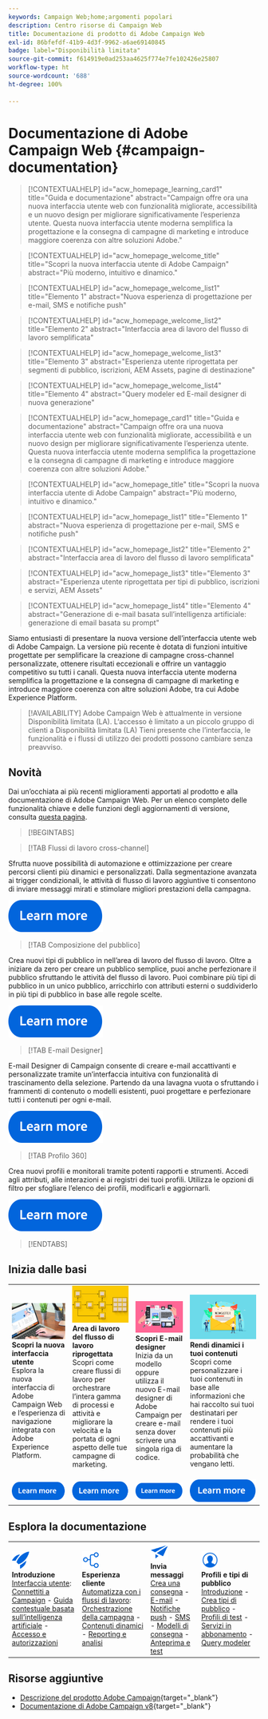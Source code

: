 ```yaml
---
keywords: Campaign Web;home;argomenti popolari
description: Centro risorse di Campaign Web
title: Documentazione di prodotto di Adobe Campaign Web
exl-id: 86bfefdf-41b9-4d3f-9962-a6ae69140845
badge: label="Disponibilità limitata"
source-git-commit: f614919e0ad253aa4625f774e7fe102426e25807
workflow-type: ht
source-wordcount: '688'
ht-degree: 100%

---
```


# Documentazione di Adobe Campaign Web {#campaign-documentation}

>[!CONTEXTUALHELP]
>id="acw_homepage_learning_card1"
>title="Guida e documentazione"
>abstract="Campaign offre ora una nuova interfaccia utente web con funzionalità migliorate, accessibilità e un nuovo design per migliorare significativamente l’esperienza utente. Questa nuova interfaccia utente moderna semplifica la progettazione e la consegna di campagne di marketing e introduce maggiore coerenza con altre soluzioni Adobe."

>[!CONTEXTUALHELP]
>id="acw_homepage_welcome_title"
>title="Scopri la nuova interfaccia utente di Adobe Campaign"
>abstract="Più moderno, intuitivo e dinamico."

>[!CONTEXTUALHELP]
>id="acw_homepage_welcome_list1"
>title="Elemento 1"
>abstract="Nuova esperienza di progettazione per e-mail, SMS e notifiche push"

>[!CONTEXTUALHELP]
>id="acw_homepage_welcome_list2"
>title="Elemento 2"
>abstract="Interfaccia area di lavoro del flusso di lavoro semplificata"

>[!CONTEXTUALHELP]
>id="acw_homepage_welcome_list3"
>title="Elemento 3"
>abstract="Esperienza utente riprogettata per segmenti di pubblico, iscrizioni, AEM Assets, pagine di destinazione"

>[!CONTEXTUALHELP]
>id="acw_homepage_welcome_list4"
>title="Elemento 4"
>abstract="Query modeler ed E-mail designer di nuova generazione"

<!--
>[!CONTEXTUALHELP]
>id="acw_homepage_welcome_list5"
>title="Item 5"
>abstract="Additional Item"-->

<!-- TO REMOVE BELOW-->

>[!CONTEXTUALHELP]
>id="acw_homepage_card1"
>title="Guida e documentazione"
>abstract="Campaign offre ora una nuova interfaccia utente web con funzionalità migliorate, accessibilità e un nuovo design per migliorare significativamente l’esperienza utente. Questa nuova interfaccia utente moderna semplifica la progettazione e la consegna di campagne di marketing e introduce maggiore coerenza con altre soluzioni Adobe."

>[!CONTEXTUALHELP]
>id="acw_homepage_title"
>title="Scopri la nuova interfaccia utente di Adobe Campaign"
>abstract="Più moderno, intuitivo e dinamico."

>[!CONTEXTUALHELP]
>id="acw_homepage_list1"
>title="Elemento 1"
>abstract="Nuova esperienza di progettazione per e-mail, SMS e notifiche push"

>[!CONTEXTUALHELP]
>id="acw_homepage_list2"
>title="Elemento 2"
>abstract="Interfaccia area di lavoro del flusso di lavoro semplificata"

>[!CONTEXTUALHELP]
>id="acw_homepage_list3"
>title="Elemento 3"
>abstract="Esperienza utente riprogettata per tipi di pubblico, iscrizioni e servizi, AEM Assets"

>[!CONTEXTUALHELP]
>id="acw_homepage_list4"
>title="Elemento 4"
>abstract="Generazione di e-mail basata sull’intelligenza artificiale: generazione di email basata su prompt"

<!--TO REMOVE ABOVE-->

Siamo entusiasti di presentare la nuova versione dell’interfaccia utente web di Adobe Campaign. La versione più recente è dotata di funzioni intuitive progettate per semplificare la creazione di campagne cross-channel personalizzate, ottenere risultati eccezionali e offrire un vantaggio competitivo su tutti i canali. Questa nuova interfaccia utente moderna semplifica la progettazione e la consegna di campagne di marketing e introduce maggiore coerenza con altre soluzioni Adobe, tra cui Adobe Experience Platform.

>[!AVAILABILITY]
> Adobe Campaign Web è attualmente in versione Disponibilità limitata (LA). L‘accesso è limitato a un piccolo gruppo di clienti a Disponibilità limitata (LA) Tieni presente che l’interfaccia, le funzionalità e i flussi di utilizzo dei prodotti possono cambiare senza preavviso.

## Novità

Dai un’occhiata ai più recenti miglioramenti apportati al prodotto e alla documentazione di Adobe Campaign Web. Per un elenco completo delle funzionalità chiave e delle funzioni degli aggiornamenti di versione, consulta [questa pagina](rn/whats-new.md).

>[!BEGINTABS]

>[!TAB Flussi di lavoro cross-channel]

Sfrutta nuove possibilità di automazione e ottimizzazione per creare percorsi clienti più dinamici e personalizzati. Dalla segmentazione avanzata ai trigger condizionali, le attività di flusso di lavoro aggiuntive ti consentono di inviare messaggi mirati e stimolare migliori prestazioni della campagna.

[![immagine](assets/do-not-localize/learn-more-button.svg)](workflows/gs-workflows.md)

>[!TAB Composizione del pubblico]

Crea nuovi tipi di pubblico in nell’area di lavoro del flusso di lavoro. Oltre a iniziare da zero per creare un pubblico semplice, puoi anche perfezionare il pubblico sfruttando le attività del flusso di lavoro. Puoi combinare più tipi di pubblico in un unico pubblico, arricchirlo con attributi esterni o suddividerlo in più tipi di pubblico in base alle regole scelte.

[![immagine](assets/do-not-localize/learn-more-button.svg)](audience/create-audience.md)

>[!TAB E-mail Designer]

E-mail Designer di Campaign consente di creare e-mail accattivanti e personalizzate tramite un’interfaccia intuitiva con funzionalità di trascinamento della selezione. Partendo da una lavagna vuota o sfruttando i frammenti di contenuto o modelli esistenti, puoi progettare e perfezionare tutti i contenuti per ogni e-mail.

[![immagine](assets/do-not-localize/learn-more-button.svg)](email/get-started-email-designer.md)

>[!TAB Profilo 360]

Crea nuovi profili e monitorali tramite potenti rapporti e strumenti. Accedi agli attributi, alle interazioni e ai registri dei tuoi profili. Utilizza le opzioni di filtro per sfogliare l’elenco dei profili, modificarli e aggiornarli.

[![immagine](assets/do-not-localize/learn-more-button.svg)](audience/gs-audiences-recipients.md)

>[!ENDTABS]

## Inizia dalle basi

<table style="table-layout:fixed">
  <tr style="border: 0;">
    <td>
    <a href="get-started/user-interface.md"><img src="assets/do-not-localize/menu-ui.jpeg"></a>
    <div><strong>Scopri la nuova interfaccia utente</strong><br/>Esplora la nuova interfaccia di Adobe Campaign Web e l’esperienza di navigazione integrata con Adobe Experience Platform.</div>
    </td>
    <td>
    <a href="workflows/gs-workflows.md"><img src="assets/do-not-localize/menu-workflows.jpeg"></a>
    <div><strong>Area di lavoro del flusso di lavoro riprogettata</strong><br/>Scopri come creare flussi di lavoro per orchestrare l’intera gamma di processi e attività e migliorare la velocità e la portata di ogni aspetto delle tue campagne di marketing.</div><br/>
    </td>
    <td>
    <a href="email/get-started-email-designer.md"><img src="assets/do-not-localize/menu-email.png"></a>
    <div><strong>Scopri E-mail designer</strong><br/>Inizia da un modello oppure utilizza il nuovo E-mail designer di Adobe Campaign per creare e-mail senza dover scrivere una singola riga di codice.
    </div></td>
    <td>
    <a href="personalization/gs-personalization.md"><img src="assets/do-not-localize/menu-dynamic.png"></a>
    <div><strong>Rendi dinamici i tuoi contenuti</strong><br/>Scopri come personalizzare i tuoi contenuti in base alle informazioni che hai raccolto sui tuoi destinatari per rendere i tuoi contenuti più accattivanti e aumentare la probabilità che vengano letti.</div>
    </td>
  </tr>
  <tr style="border: 0;">
    <td align="center"><a href="get-started/user-interface.md"><img src="assets/do-not-localize/learn-more-button.svg"></a></td>
    <td align="center"><a href="workflows/gs-workflows.md"><img src="assets/do-not-localize/learn-more-button.svg"></a></td>
    <td align="center"><a href="email/get-started-email-designer.md"><img src="assets/do-not-localize/learn-more-button.svg"></a></td>
    <td align="center"><a href="personalization/gs-personalization.md"><img src="assets/do-not-localize/learn-more-button.svg"></a></td>
    </tr>
</table>

## Esplora la documentazione

<table style="table-layout:auto">
  <tr style="border: 0;">
    <td>
      <img src="assets/do-not-localize/icon-start.svg" width="35px">
 <br/>
 <strong>Introduzione</strong><br/><a href="get-started/user-interface.md">Interfaccia utente</a>: <a href="get-started/connect-to-campaign.md">Connettiti a Campaign</a> - <a href="get-started/using-ai.md">Guida contestuale basata sull’intelligenza artificiale</a> - <a href="get-started/permissions.md">Accesso e autorizzazioni</a>
    </td>
    <td>
      <img src="assets/do-not-localize/icon-experience.svg" width="35px">
 <br/>
 <strong>Esperienza cliente</strong><br/><a href="workflows/gs-workflows.md" target="_blank">Automatizza con i flussi di lavoro</a>: <a href="campaigns/gs-campaigns.md" target="_blank">Orchestrazione della campagna</a> - <a href="personalization/gs-personalization.md">Contenuti dinamici</a> - <a href="reporting/gs-reports.md"> Reporting e analisi</a>
    </td>
    <td>
      <img src="assets/do-not-localize/icon-message.svg" width="35px">
 <br/>
 <strong>Invia messaggi</strong><br/><a href="msg/gs-deliveries.md">Crea una consegna</a> - <a href="email/create-email.md">E-mail</a> -<a href="push/gs-push.md">Notifiche push</a> - <a href="sms/gs-sms.md">SMS</a> - <a href="msg/delivery-template.md">Modelli di consegna</a> - <a href="preview-test/preview-test.md">Anteprima e test</a> 
    </td>
    <td>
      <img src="assets/do-not-localize/icon_profile.svg" width="35px">
 <br/>
 <strong>Profili e tipi di pubblico</strong><br/><a href="audience/gs-audiences-recipients.md">Introduzione</a> - <a href="audience/create-audience.md">Crea tipi di pubblico</a> - <a href="audience/test-profiles.md">Profili di test</a> - <a href="audience/manage-services.md">Servizi in abbonamento</a> - <a href="query/query-modeler-overview.md">Query modeler</a>
    </td>
  </tr>
</table>

## Risorse aggiuntive

* [Descrizione del prodotto Adobe Campaign](https://helpx.adobe.com/it/legal/product-descriptions/adobe-campaign-managed-cloud-services.html){target="_blank"}
* [Documentazione di Adobe Campaign v8](https://experienceleague.adobe.com/docs/campaign-v8.html?lang=it){target="_blank"}